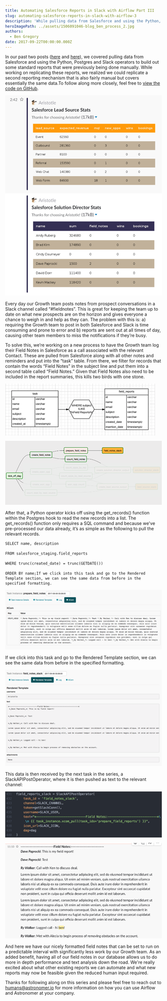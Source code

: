 ```yaml
---
title: Automating Salesforce Reports in Slack with Airflow Part III
slug: automating-salesforce-reports-in-slack-with-airflow-3
description: 'While pulling data from Salesforce and using the Python, Postgres and Slack operators to build out some standard reports that were previously being done manually, we realized we could replicate a second reporting mechanism that is also fairly manual but covers essentially the same data.'
heroImagePath: ../assets/1506091046-blog_ben_process_2.jpg
authors:
  - Ben Gregory
date: 2017-09-22T00:00:00.000Z
---
```


In our past two posts ([here](http://www.astronomer.io/blog/automating-salesforce-reports-in-slack-with-airflow/) and [here](http://www.astronomer.io/blog/automating-salesforce-reports-in-slack-with-airflow-ii/)), we covered pulling data from Salesforce and using the Python, Postgres and Slack operators to build out some standard reports that were previously being done manually. While working on replicating these reports, we realized we could replicate a second reporting mechanism that is also fairly manual but covers essentially the same data.To follow along more closely, feel free to [view the code on GitHub](http://github.com/astronomerio/example-dags/tree/master/salesforce_to_slack).

![1506091230-image-1.png](../assets/1506091230-image-1.png)

Every day our Growth team posts notes from prospect conversations in a Slack channel called “#fieldnotes”. This is great for keeping the team up to date on what new prospects are on the horizon and gives everyone a chance to weigh in and help as they can. The problem with this is: a) requiring the Growth team to post in both Salesforce and Slack is time consuming and prone to error and b) reports are sent out at all times of day, causing other team members to miss the notifications if they’re busy.

To solve this, we’re working on a new process to have the Growth team log their Field Notes in Salesforce as a call associated with the relevant Contact. These are pulled from Salesforce along with all other notes and reminders and put into the “task” table. From there, we filter for records that contain the words “Field Notes” in the subject line and put them into a second table called “Field Notes.” Given that Field Notes also need to be included in the report summaries, this kills two birds with one stone.

![1506091354-image-2.png](../assets/1506091354-image-2.png)


![1506091397-image-3.png](../assets/1506091397-image-3.png)

After that, a Python operator kicks off using the get_records() function within the Postgres hook to read the new records into a list. The get_records() function only requires a SQL command and because we've pre-processed our data already, it’s as simple as the following to pull the relevant records.

    SELECT name, description

    FROM salesforce_staging.field_reports

    WHERE trunc(created_date) = trunc(GETDATE())

    ORDER BY name;If we click into this task and go to the Rendered Template section, we can see the same data from before in the specified formatting.

![1506091519-image-5.png](../assets/1506091519-image-5.png)

If we click into this task and go to the Rendered Template section, we can see the same data from before in the specified formatting.

![1506091448-image-4.png](../assets/1506091448-image-4.png)

This data is then received by the next task in the series, a SlackAPIPostOperator, where it is then pushed as text to the relevant channel:

![1506091622-image-6.png](../assets/1506091622-image-6.png)


![1506091631-image-7.png](../assets/1506091631-image-7.png)

And here we have our nicely formatted field notes that can be set to run on a predictable interval with significantly less work by our Growth team. As an added benefit, having all of our field notes in our database allows us to do more in depth performance and text analysis down the road. We're really excited about what other existing reports we can automate and what new reports may now be feasible given the reduced human input required.

Thanks for following along on this series and please feel free to reach out to [humans@astronomer.io](mailto:humans@astronomer.io) for more information on how you can use Airflow and Astronomer at your company.